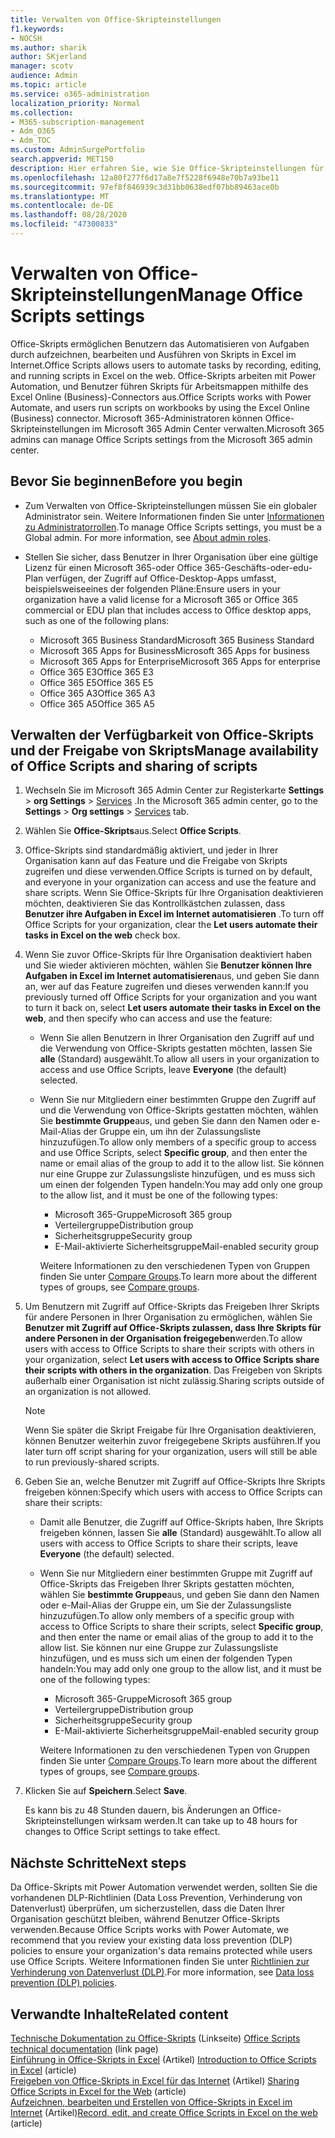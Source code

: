 ```yaml
---
title: Verwalten von Office-Skripteinstellungen
f1.keywords:
- NOCSH
ms.author: sharik
author: SKjerland
manager: scotv
audience: Admin
ms.topic: article
ms.service: o365-administration
localization_priority: Normal
ms.collection:
- M365-subscription-management
- Adm_O365
- Adm_TOC
ms.custom: AdminSurgePortfolio
search.appverid: MET150
description: Hier erfahren Sie, wie Sie Office-Skripteinstellungen für Benutzer in Ihrer Organisation verwalten.
ms.openlocfilehash: 12a80f277f6d17a8e7f5228f6948e70b7a93be11
ms.sourcegitcommit: 97ef8f846939c3d31bb0638edf07bb89463ace0b
ms.translationtype: MT
ms.contentlocale: de-DE
ms.lasthandoff: 08/28/2020
ms.locfileid: "47300833"
---
```

# <a name="manage-office-scripts-settings"></a><span data-ttu-id="9fa23-103">Verwalten von Office-Skripteinstellungen</span><span class="sxs-lookup"><span data-stu-id="9fa23-103">Manage Office Scripts settings</span></span>

<span data-ttu-id="9fa23-104">Office-Skripts ermöglichen Benutzern das Automatisieren von Aufgaben durch aufzeichnen, bearbeiten und Ausführen von Skripts in Excel im Internet.</span><span class="sxs-lookup"><span data-stu-id="9fa23-104">Office Scripts‎ allows users to automate tasks by recording, editing, and running scripts in ‎Excel‎ on the web.</span></span> <span data-ttu-id="9fa23-105">Office-Skripts arbeiten mit Power Automation, und Benutzer führen Skripts für Arbeitsmappen mithilfe des Excel Online (Business)-Connectors aus.</span><span class="sxs-lookup"><span data-stu-id="9fa23-105">‎Office Scripts‎ works with Power Automate, and users run scripts on workbooks by using the ‎Excel‎ Online (Business) connector.</span></span> <span data-ttu-id="9fa23-106">Microsoft 365-Administratoren können Office-Skripteinstellungen im Microsoft 365 Admin Center verwalten.</span><span class="sxs-lookup"><span data-stu-id="9fa23-106">Microsoft 365 admins can manage Office Scripts settings from the Microsoft 365 admin center.</span></span>

## <a name="before-you-begin"></a><span data-ttu-id="9fa23-107">Bevor Sie beginnen</span><span class="sxs-lookup"><span data-stu-id="9fa23-107">Before you begin</span></span>

- <span data-ttu-id="9fa23-108">Zum Verwalten von Office-Skripteinstellungen müssen Sie ein globaler Administrator sein. Weitere Informationen finden Sie unter [Informationen zu Administratorrollen](../add-users/about-admin-roles.md).</span><span class="sxs-lookup"><span data-stu-id="9fa23-108">To manage Office Scripts settings, you must be a Global admin. For more information, see [About admin roles](../add-users/about-admin-roles.md).</span></span>

- <span data-ttu-id="9fa23-109">Stellen Sie sicher, dass Benutzer in Ihrer Organisation über eine gültige Lizenz für einen Microsoft 365-oder Office 365-Geschäfts-oder-edu-Plan verfügen, der Zugriff auf Office-Desktop-Apps umfasst, beispielsweiseeines der folgenden Pläne:</span><span class="sxs-lookup"><span data-stu-id="9fa23-109">Ensure users in your organization have a valid license for a Microsoft 365 or Office 365 commercial or EDU plan that includes access to Office desktop apps, such as one of the following plans:</span></span>

    - <span data-ttu-id="9fa23-110">Microsoft 365 Business Standard</span><span class="sxs-lookup"><span data-stu-id="9fa23-110">Microsoft 365 Business Standard</span></span>
    - <span data-ttu-id="9fa23-111">Microsoft 365 Apps for Business</span><span class="sxs-lookup"><span data-stu-id="9fa23-111">Microsoft 365 Apps for business</span></span>
    - <span data-ttu-id="9fa23-112">Microsoft 365 Apps for Enterprise</span><span class="sxs-lookup"><span data-stu-id="9fa23-112">Microsoft 365 Apps for enterprise</span></span>
    - <span data-ttu-id="9fa23-113">Office 365 E3</span><span class="sxs-lookup"><span data-stu-id="9fa23-113">Office 365 E3</span></span>
    - <span data-ttu-id="9fa23-114">Office 365 E5</span><span class="sxs-lookup"><span data-stu-id="9fa23-114">Office 365 E5</span></span>
    - <span data-ttu-id="9fa23-115">Office 365 A3</span><span class="sxs-lookup"><span data-stu-id="9fa23-115">Office 365 A3</span></span>
    - <span data-ttu-id="9fa23-116">Office 365 A5</span><span class="sxs-lookup"><span data-stu-id="9fa23-116">Office 365 A5</span></span>

## <a name="manage-availability-of-office-scripts-and-sharing-of-scripts"></a><span data-ttu-id="9fa23-117">Verwalten der Verfügbarkeit von Office-Skripts und der Freigabe von Skripts</span><span class="sxs-lookup"><span data-stu-id="9fa23-117">Manage availability of Office Scripts and sharing of scripts</span></span>

1. <span data-ttu-id="9fa23-118">Wechseln Sie im Microsoft 365 Admin Center zur Registerkarte **Settings** \> **org Settings** \> <a href="https://go.microsoft.com/fwlink/p/?linkid=2053743" target="_blank">Services</a> .</span><span class="sxs-lookup"><span data-stu-id="9fa23-118">In the Microsoft 365 admin center, go to the **Settings** \> **Org settings** \> <a href="https://go.microsoft.com/fwlink/p/?linkid=2053743" target="_blank">Services</a> tab.</span></span>

2. <span data-ttu-id="9fa23-119">Wählen Sie **Office-Skripts**aus.</span><span class="sxs-lookup"><span data-stu-id="9fa23-119">Select **Office Scripts**.</span></span>

3. <span data-ttu-id="9fa23-120">Office-Skripts sind standardmäßig aktiviert, und jeder in Ihrer Organisation kann auf das Feature und die Freigabe von Skripts zugreifen und diese verwenden.</span><span class="sxs-lookup"><span data-stu-id="9fa23-120">Office Scripts is turned on by default, and everyone in your organization can access and use the feature and share scripts.</span></span> <span data-ttu-id="9fa23-121">Wenn Sie Office-Skripts für Ihre Organisation deaktivieren möchten, deaktivieren Sie das Kontrollkästchen zulassen, dass **Benutzer ihre Aufgaben in Excel im Internet automatisieren** .</span><span class="sxs-lookup"><span data-stu-id="9fa23-121">To turn off Office Scripts for your organization, clear the **Let users automate their tasks in Excel on the web** check box.</span></span>

4. <span data-ttu-id="9fa23-122">Wenn Sie zuvor Office-Skripts für Ihre Organisation deaktiviert haben und Sie wieder aktivieren möchten, wählen Sie **Benutzer können Ihre Aufgaben in Excel im Internet automatisieren**aus, und geben Sie dann an, wer auf das Feature zugreifen und dieses verwenden kann:</span><span class="sxs-lookup"><span data-stu-id="9fa23-122">If you previously turned off Office Scripts for your organization and you want to turn it back on, select **Let users automate their tasks in Excel on the web**, and then specify who can access and use the feature:</span></span>

    - <span data-ttu-id="9fa23-123">Wenn Sie allen Benutzern in Ihrer Organisation den Zugriff auf und die Verwendung von Office-Skripts gestatten möchten, lassen Sie **alle** (Standard) ausgewählt.</span><span class="sxs-lookup"><span data-stu-id="9fa23-123">To allow all users in your organization to access and use Office Scripts, leave **Everyone** (the default) selected.</span></span> 

    - <span data-ttu-id="9fa23-124">Wenn Sie nur Mitgliedern einer bestimmten Gruppe den Zugriff auf und die Verwendung von Office-Skripts gestatten möchten, wählen Sie **bestimmte Gruppe**aus, und geben Sie dann den Namen oder e-Mail-Alias der Gruppe ein, um ihn der Zulassungsliste hinzuzufügen.</span><span class="sxs-lookup"><span data-stu-id="9fa23-124">To allow only members of a specific group to access and use Office Scripts, select **Specific group**, and then enter the name or email alias of the group to add it to the allow list.</span></span> <span data-ttu-id="9fa23-125">Sie können nur eine Gruppe zur Zulassungsliste hinzufügen, und es muss sich um einen der folgenden Typen handeln:</span><span class="sxs-lookup"><span data-stu-id="9fa23-125">You may add only one group to the allow list, and it must be one of the following types:</span></span>
        - <span data-ttu-id="9fa23-126">Microsoft 365-Gruppe</span><span class="sxs-lookup"><span data-stu-id="9fa23-126">Microsoft 365 group</span></span>
        - <span data-ttu-id="9fa23-127">Verteilergruppe</span><span class="sxs-lookup"><span data-stu-id="9fa23-127">Distribution group</span></span>
        - <span data-ttu-id="9fa23-128">Sicherheitsgruppe</span><span class="sxs-lookup"><span data-stu-id="9fa23-128">Security group</span></span>
        - <span data-ttu-id="9fa23-129">E-Mail-aktivierte Sicherheitsgruppe</span><span class="sxs-lookup"><span data-stu-id="9fa23-129">Mail-enabled security group</span></span>
    
        <span data-ttu-id="9fa23-130">Weitere Informationen zu den verschiedenen Typen von Gruppen finden Sie unter [Compare Groups](../create-groups/compare-groups.md).</span><span class="sxs-lookup"><span data-stu-id="9fa23-130">To learn more about the different types of groups, see [Compare groups](../create-groups/compare-groups.md).</span></span>

5. <span data-ttu-id="9fa23-131">Um Benutzern mit Zugriff auf Office-Skripts das Freigeben Ihrer Skripts für andere Personen in Ihrer Organisation zu ermöglichen, wählen Sie **Benutzer mit Zugriff auf Office-Skripts zulassen, dass Ihre Skripts für andere Personen in der Organisation freigegeben**werden.</span><span class="sxs-lookup"><span data-stu-id="9fa23-131">To allow users with access to Office Scripts to share their scripts with others in your organization, select **Let users with access to Office Scripts share their scripts with others in the organization**.</span></span> <span data-ttu-id="9fa23-132">Das Freigeben von Skripts außerhalb einer Organisation ist nicht zulässig.</span><span class="sxs-lookup"><span data-stu-id="9fa23-132">Sharing scripts outside of an organization is not allowed.</span></span>
 
    > [!NOTE]
    > <span data-ttu-id="9fa23-133">Wenn Sie später die Skript Freigabe für Ihre Organisation deaktivieren, können Benutzer weiterhin zuvor freigegebene Skripts ausführen.</span><span class="sxs-lookup"><span data-stu-id="9fa23-133">If you later turn off script sharing for your organization, users will still be able to run previously-shared scripts.</span></span>
 
6. <span data-ttu-id="9fa23-134">Geben Sie an, welche Benutzer mit Zugriff auf Office-Skripts Ihre Skripts freigeben können:</span><span class="sxs-lookup"><span data-stu-id="9fa23-134">Specify which users with access to Office Scripts can share their scripts:</span></span>
    
    - <span data-ttu-id="9fa23-135">Damit alle Benutzer, die Zugriff auf Office-Skripts haben, Ihre Skripts freigeben können, lassen Sie **alle** (Standard) ausgewählt.</span><span class="sxs-lookup"><span data-stu-id="9fa23-135">To allow all users with access to Office Scripts to share their scripts, leave **Everyone** (the default) selected.</span></span>

    - <span data-ttu-id="9fa23-136">Wenn Sie nur Mitgliedern einer bestimmten Gruppe mit Zugriff auf Office-Skripts das Freigeben Ihrer Skripts gestatten möchten, wählen Sie **bestimmte Gruppe**aus, und geben Sie dann den Namen oder e-Mail-Alias der Gruppe ein, um Sie der Zulassungsliste hinzuzufügen.</span><span class="sxs-lookup"><span data-stu-id="9fa23-136">To allow only members of a specific group with access to Office Scripts to share their scripts, select **Specific group**, and then enter the name or email alias of the group to add it to the allow list.</span></span> <span data-ttu-id="9fa23-137">Sie können nur eine Gruppe zur Zulassungsliste hinzufügen, und es muss sich um einen der folgenden Typen handeln:</span><span class="sxs-lookup"><span data-stu-id="9fa23-137">You may add only one group to the allow list, and it must be one of the following types:</span></span>
        - <span data-ttu-id="9fa23-138">Microsoft 365-Gruppe</span><span class="sxs-lookup"><span data-stu-id="9fa23-138">Microsoft 365 group</span></span>
        - <span data-ttu-id="9fa23-139">Verteilergruppe</span><span class="sxs-lookup"><span data-stu-id="9fa23-139">Distribution group</span></span>
        - <span data-ttu-id="9fa23-140">Sicherheitsgruppe</span><span class="sxs-lookup"><span data-stu-id="9fa23-140">Security group</span></span>
        - <span data-ttu-id="9fa23-141">E-Mail-aktivierte Sicherheitsgruppe</span><span class="sxs-lookup"><span data-stu-id="9fa23-141">Mail-enabled security group</span></span>
    
        <span data-ttu-id="9fa23-142">Weitere Informationen zu den verschiedenen Typen von Gruppen finden Sie unter [Compare Groups](../create-groups/compare-groups.md).</span><span class="sxs-lookup"><span data-stu-id="9fa23-142">To learn more about the different types of groups, see [Compare groups](../create-groups/compare-groups.md).</span></span>

7. <span data-ttu-id="9fa23-143">Klicken Sie auf **Speichern**.</span><span class="sxs-lookup"><span data-stu-id="9fa23-143">Select **Save**.</span></span>

    <span data-ttu-id="9fa23-144">Es kann bis zu 48 Stunden dauern, bis Änderungen an Office-Skripteinstellungen wirksam werden.</span><span class="sxs-lookup"><span data-stu-id="9fa23-144">It can take up to 48 hours for changes to Office Script settings to take effect.</span></span>

## <a name="next-steps"></a><span data-ttu-id="9fa23-145">Nächste Schritte</span><span class="sxs-lookup"><span data-stu-id="9fa23-145">Next steps</span></span>

<span data-ttu-id="9fa23-146">Da Office-Skripts mit Power Automation verwendet werden, sollten Sie die vorhandenen DLP-Richtlinien (Data Loss Prevention, Verhinderung von Datenverlust) überprüfen, um sicherzustellen, dass die Daten Ihrer Organisation geschützt bleiben, während Benutzer Office-Skripts verwenden.</span><span class="sxs-lookup"><span data-stu-id="9fa23-146">Because Office Scripts works with Power Automate, we recommend that you review your existing data loss prevention (DLP) policies to ensure your organization's data remains protected while users use ‎Office Scripts‎.</span></span> <span data-ttu-id="9fa23-147">Weitere Informationen finden Sie unter [Richtlinien zur Verhinderung von Datenverlust (DLP)](/power-automate/prevent-data-loss).</span><span class="sxs-lookup"><span data-stu-id="9fa23-147">For more information, see [Data loss prevention (DLP) policies](/power-automate/prevent-data-loss).</span></span>

## <a name="related-content"></a><span data-ttu-id="9fa23-148">Verwandte Inhalte</span><span class="sxs-lookup"><span data-stu-id="9fa23-148">Related content</span></span>

<span data-ttu-id="9fa23-149">[Technische Dokumentation zu Office-Skripts](/office/dev/scripts/) (Linkseite) </span><span class="sxs-lookup"><span data-stu-id="9fa23-149">[Office Scripts technical documentation](/office/dev/scripts/) (link page)</span></span>\
<span data-ttu-id="9fa23-150">[Einführung in Office-Skripts in Excel](https://support.microsoft.com/office/9fbe283d-adb8-4f13-a75b-a81c6baf163a) (Artikel) </span><span class="sxs-lookup"><span data-stu-id="9fa23-150">[Introduction to Office Scripts in Excel](https://support.microsoft.com/office/9fbe283d-adb8-4f13-a75b-a81c6baf163a) (article)</span></span>\
<span data-ttu-id="9fa23-151">[Freigeben von Office-Skripts in Excel für das Internet](https://support.microsoft.com/office/226eddbc-3a44-4540-acfe-fccda3d1122b) (Artikel) </span><span class="sxs-lookup"><span data-stu-id="9fa23-151">[Sharing Office Scripts in Excel for the Web](https://support.microsoft.com/office/226eddbc-3a44-4540-acfe-fccda3d1122b) (article)</span></span>\
<span data-ttu-id="9fa23-152">[Aufzeichnen, bearbeiten und Erstellen von Office-Skripts in Excel im Internet](/office/dev/scripts/tutorials/excel-tutorial) (Artikel)</span><span class="sxs-lookup"><span data-stu-id="9fa23-152">[Record, edit, and create Office Scripts in Excel on the web](/office/dev/scripts/tutorials/excel-tutorial) (article)</span></span>